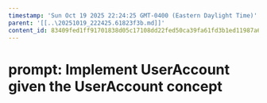 ```yaml
---
timestamp: 'Sun Oct 19 2025 22:24:25 GMT-0400 (Eastern Daylight Time)'
parent: '[[..\20251019_222425.61823f3b.md]]'
content_id: 83409fed1ff91701838d05c17108dd22fed50ca39fa61fd3b1ed11987a60fb4b
---
```


# prompt: Implement UserAccount given the UserAccount concept
